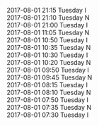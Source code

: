 2017-08-01 21:15 Tuesday  I  
2017-08-01 21:10 Tuesday  N  
2017-08-01 21:00 Tuesday  I  
2017-08-01 11:05 Tuesday  N  
2017-08-01 10:50 Tuesday  I  
2017-08-01 10:35 Tuesday  N  
2017-08-01 10:30 Tuesday  I  
2017-08-01 10:20 Tuesday  N  
2017-08-01 09:50 Tuesday  I  
2017-08-01 09:45 Tuesday  N  
2017-08-01 08:15 Tuesday  I  
2017-08-01 08:10 Tuesday  N  
2017-08-01 07:50 Tuesday  I  
2017-08-01 07:35 Tuesday  N  
2017-08-01 07:30 Tuesday  I  
